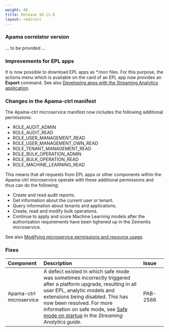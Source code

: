 ```yaml
---
weight: 40
title: Release 10.11.0
layout: redirect
---
```


### Apama correlator version

... to be provided ...

### Improvements for EPL apps

It is now possible to download EPL apps as \*.mon files. For this purpose, the actions menu which is available on the card of an EPL app 
now provides an **Export** command. See also [Developing apps with the Streaming Analytics application](https://cumulocity.com/guides/apama/analytics-introduction/#apama-epl-apps).

### Changes in the Apama-ctrl manifest

The Apama-ctrl microservice manifest now includes the following additional permissions:

- ROLE_AUDIT_ADMIN
- ROLE_AUDIT_READ
- ROLE_USER_MANAGEMENT_READ
- ROLE_USER_MANAGEMENT_OWN_READ
- ROLE_TENANT_MANAGEMENT_READ
- ROLE_BULK_OPERATION_ADMIN
- ROLE_BULK_OPERATION_READ
- ROLE_MACHINE_LEARNING_READ

This means that all requests from EPL apps or other components within the Apama-ctrl microservice operate with these additional permissions 
and thus can do the following:

- Create and read audit reports.
- Get information about the current user or tenant.
- Query information about tenants and applications.
- Create, read and modify bulk operations.
- Continue to apply and score Machine Learning models after the authorization requirements have been tighened up in the Zementis microservice.

See also [Modifying microservice permissions and resource usage](https://cumulocity.com/guides/apama/advanced/#microservice-permissions).

### Fixes

<table>
<colgroup>
    <col style="width: 15%;">
    <col style="width: 70%;">
    <col style="width: 15%;">
</colgroup>
<thead>
<tr>
<th style="text-align:left">Component</th>
<th style="text-align:left">Description</th>
<th style="text-align:left">Issue</th>
</tr>
</thead>
<tbody>
<tr>

<tr>
<td style="text-align:left">Apama-ctrl microservice</td>
<td style="text-align:left">A defect existed in which safe mode was sometimes incorrectly triggered after a platform upgrade, 
  resulting in all user EPL, analytic models and extensions being disabled. This has now been resolved.
  For more information on safe mode, see <a href="https://cumulocity.com/guides/apama/troubleshooting/#apama_safe_mode">Safe mode on startup</a>
  in the <em>Streaming Analytics guide</em>.</td>
<td style="text-align:left">PAB-2566</td>
</tr>

</tr>
</tbody>
</table>







